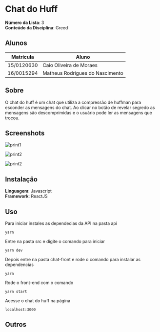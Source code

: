 # Chat do Huff

**Número da Lista**: 3<br>
**Conteúdo da Disciplina**: Greed<br>

## Alunos
|Matrícula | Aluno |
| -- | -- |
| 15/0120630  | Caio Oliveira de Moraes |
| 16/0015294  |  Matheus Rodrigues do Nascimento |

## Sobre 
O chat do huff é um chat que utiliza a compressão de huffman para esconder as mensagens do chat. Ao clicar no botão de revelar segredo as mensagens são descomprimidas e o usuário pode ler as mensagens que trocou. 

## Screenshots
![print1](https://cdn.discordapp.com/attachments/483408721473699850/769392683277221888/Captura_de_Tela_2020-10-23_as_23.51.46.png)


![print2](https://cdn.discordapp.com/attachments/483408721473699850/769392734040752218/Captura_de_Tela_2020-10-23_as_23.51.58.png)

![print2](https://cdn.discordapp.com/attachments/483408721473699850/769394321337352192/Captura_de_Tela_2020-10-23_as_23.58.17.png)


## Instalação 
**Linguagem**: Javascript<br>
**Framework**: ReactJS<br> 

## Uso 
Para iniciar instales as dependecias da API na pasta api

`yarn `

Entre na pasta src e digite o comando para iniciar

`yarn dev `


Depois entre na pasta chat-front e rode o comando para instalar as dependencias 

`yarn `

Rode o front-end com o comando 

`yarn start`

Acesse o chat do huff na página

`localhost:3000`

## Outros 





